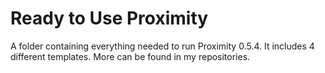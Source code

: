 # Ready to Use Proximity
 A folder containing everything needed to run Proximity 0.5.4. It includes 4 different templates. More can be found in my repositories.
